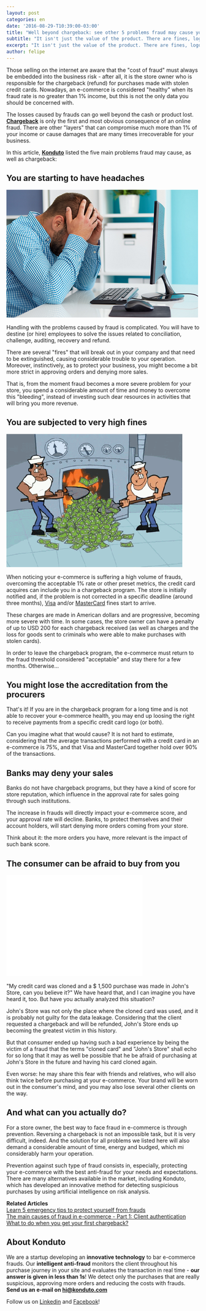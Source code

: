 ```yaml
---
layout: post
categories: en
date: '2016-08-29-T10:39:00-03:00'
title: "Well beyond chargeback: see other 5 problems fraud may cause you"
subtitle: "It isn't just the value of the product. There are fines, logo disaccreditation, consumer fear..."
excerpt: "It isn't just the value of the product. There are fines, logo disaccreditation, consumer fear..."
author: felipe
---
```


Those selling on the internet are aware that the "cost of fraud" must always be embedded into the business risk - after all, it is the store owner who is responsible for the chargeback (refund) for purchases made with stolen credit cards. Nowadays, an e-commerce is considered "healthy" when its fraud rate is no greater than 1% income, but this is not the only data you should be concerned with.

The losses caused by frauds can go well beyond the cash or product lost. **[Chargeback](https://blog.konduto.com/en/2016/05/what-to-do-when-you-get-your-firs-chargeback/?utm_source=konduto&utm_medium=blog-en&utm_campaign=conteudo)** is only the first and most obvious consequence of an online fraud. There are other "layers" that can compromise much more than 1% of your income or cause damages that are many times irrecoverable for your business.

In this article, **[Konduto](https://www.konduto.com/en?utm_source=konduto&utm_medium=blog-en&utm_campaign=conteudo)** listed the five main problems fraud may cause, as well as chargeback:

## You are starting to have headaches

![headache](/images/160321-headache.png)

Handling with the problems caused by fraud is complicated. You will have to destine (or hire) employees to solve the issues related to conciliation, challenge, auditing, recovery and refund.

There are several "fires" that will break out in your company and that need to be extinguished, causing considerable trouble to your operation. Moreover, instinctively, as to protect your business, you might become a bit more strict in approving orders and denying more sales.

That is, from the moment fraud becomes a more severe problem for your store, you spend a considerable amount of time and money to overcome this "bleeding", instead of investing such dear resources in activities that will bring you more revenue.

## You are subjected to very high fines

![money](/images/160321-money.gif)

When noticing your e-commerce is suffering a high volume of frauds, overcoming the acceptable 1% rate or other preset metrics, the credit card acquires can include you in a chargeback program. The store is initially notified and, if the problem is not corrected in a specific deadline (around three months), [Visa](https://usa.visa.com/dam/VCOM/download/about-visa/visa-rules-public.pdf) and/or [MasterCard]( https://www.mastercard.us/content/dam/mccom/en-us/documents/rules/spme-manual-july-2015.pdf) fines start to arrive.

These charges are made in American dollars and are progressive, becoming more severe with time. In some cases, the store owner can have a penalty of up to USD 200 for each chargeback received (as well as charges and the loss for goods sent to criminals who were able to make purchases with stolen cards).

In order to leave the chargeback program, the e-commerce must return to the fraud threshold considered "acceptable" and stay there for a few months. Otherwise...

## You might lose the accreditation from the procurers

That's it! If you are in the chargeback program for a long time and is not able to recover your e-commerce health, you may end up loosing the right to receive payments from a specific credit card logo (or both).

Can you imagine what that would cause? It is not hard to estimate, considering that the average transactions performed with a credit card in an e-commerce is 75%, and that Visa and MasterCard together hold over 90% of the transactions.

## Banks may deny your sales

Banks do not have chargeback programs, but they have a kind of score for store reputation, which influence in the approval rate for sales going through such institutions.

The increase in frauds will directly impact your e-commerce score, and your approval rate will decline. Banks, to protect themselves and their account holders, will start denying more orders coming from your store.

Think about it: the more orders you have, more relevant is the impact of such bank score.

## The consumer can be afraid to buy from you

![fear](/images/160321-fear.gif)

"My credit card was cloned and a $ 1,500 purchase was made in John's Store, can you believe it?" We have heard that, and I can imagine you have heard it, too. But have you actually analyzed this situation?

John's Store was not only the place where the cloned card was used, and it is probably not guilty for the data leakage. Considering that the client requested a chargeback and will be refunded, John's Store ends up becoming the greatest victim in this history.

But that consumer ended up having such a bad experience by being the victim of a fraud that the terms "cloned card" and "John's Store" shall echo for so long that it may as well be possible that he be afraid of purchasing at John's Store in the future and having his card cloned again.

Even worse: he may share this fear with friends and relatives, who will also think twice before purchasing at your e-commerce. Your brand will be worn out in the consumer's mind, and you may also lose several other clients on the way.

## And what can you actually do?

For a store owner, the best way to face fraud in e-commerce is through prevention. Reversing a chargeback is not an impossible task, but it is very difficult, indeed. And the solution for all problems we listed here will also demand a considerable amount of time, energy and budged, which mi considerably harm your operation.

Prevention against such type of fraud consists in, especially, protecting your e-commerce with the best anti-fraud for your needs and expectations. There are many alternatives available in the market, including Konduto, which has developed an innovative method for detecting suspicious purchases by using artificial intelligence on risk analysis.

**Related Articles**  
[Learn 5 emergency tips to protect yourself from frauds](http://blog.konduto.com/en/2016/07/5-tips-to-protect-from-chargeback-fraud/?utm_source=konduto&utm_medium=blog-en&utm_campaign=conteudo)  
[The main causes of fraud in e-commerce - Part 1: Client authentication](http://blog.konduto.com/en/2016/06/main-causes-of-ecommerce-fraud-part1/?utm_source=konduto&utm_medium=blog-en&utm_campaign=conteudo)  
[What to do when you get your first chargeback?](http://blog.konduto.com/en/2016/05/what-to-do-when-you-get-your-firs-chargeback/?utm_source=konduto&utm_medium=blog-en&utm_campaign=conteudo)

## About Konduto

We are a startup developing an **innovative technology** to bar e-commerce frauds. Our **intelligent anti-fraud** monitors the client throughout his purchase journey in your site and evaluates the transaction in real time - **our answer is given in less than 1s**! We detect only the purchases that are really suspicious, approving more orders and reducing the costs with frauds. **Send us an e-mail on [hi@konduto.com](mailto:hi@konduto.com)**

Follow us on [Linkedin](https://www.linkedin.com/company/konduto) and [Facebook](https://www.facebook.com/konduto)!
